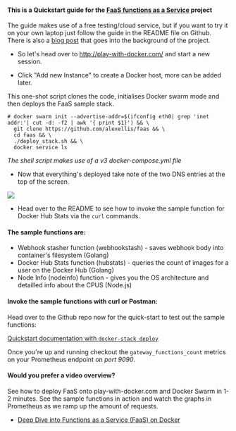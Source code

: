 #### This is a Quickstart guide for the [FaaS functions as a Service](https://github.com/alexellis/faas/) project

The guide makes use of a free testing/cloud service, but if you want to try it on your own laptop just follow the guide in the README file on Github. There is also a [blog post](http://blog.alexellis.io/functions-as-a-service/) that goes into the background of the project.

* So let's head over to http://play-with-docker.com/ and start a new session.

* Click "Add new Instance" to create a Docker host, more can be added later.

This one-shot script clones the code, initialises Docker swarm mode and then deploys the FaaS sample stack.

```
# docker swarm init --advertise-addr=$(ifconfig eth0| grep 'inet addr:'| cut -d: -f2 | awk '{ print $1}') && \
  git clone https://github.com/alexellis/faas && \
  cd faas && \
  ./deploy_stack.sh && \
  docker service ls
```

*The shell script makes use of a v3 docker-compose.yml file*

* Now that everything's deployed take note of the two DNS entries at the top of the screen.

![](https://pbs.twimg.com/media/C1wDi_tXUAIphu-.jpg)

* Head over to the README to see how to invoke the sample function for Docker Hub Stats via the `curl` commands.

#### The sample functions are:

* Webhook stasher function (webhookstash) - saves webhook body into container's filesystem (Golang)
* Docker Hub Stats function (hubstats) - queries the count of images for a user on the Docker Hub (Golang)
* Node Info (nodeinfo) function - gives you the OS architecture and detailled info about the CPUS (Node.js)

#### Invoke the sample functions with curl or Postman:

Head over to the Github repo now for the quick-start to test out the sample functions:

[Quickstart documentation with `docker-stack deploy`](https://github.com/alexellis/faas/tree/stack_1#quickstart-with-docker-stack-deploy)

Once you're up and running checkout the `gateway_functions_count` metrics on your Prometheus endpoint on *port 9090*.

#### Would you prefer a video overview?

See how to deploy FaaS onto play-with-docker.com and Docker Swarm in 1-2 minutes. See the sample functions in action and watch the graphs in Prometheus as we ramp up the amount of requests. 

* [Deep Dive into Functions as a Service (FaaS) on Docker](https://www.youtube.com/watch?v=sp1B7l5mEzc)
